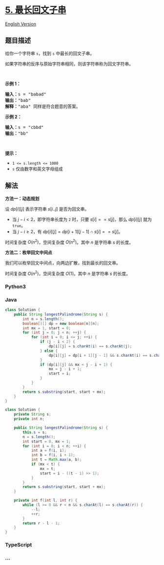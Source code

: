 # [5. 最长回文子串](https://leetcode.cn/problems/longest-palindromic-substring)

[English Version](/solution/0000-0099/0005.Longest%20Palindromic%20Substring/README_EN.md)

## 题目描述

<!-- 这里写题目描述 -->

<p>给你一个字符串 <code>s</code>，找到 <code>s</code> 中最长的回文子串。</p>

<p>如果字符串的反序与原始字符串相同，则该字符串称为回文字符串。</p>

<p>&nbsp;</p>

<p><strong>示例 1：</strong></p>

<pre>
<strong>输入：</strong>s = "babad"
<strong>输出：</strong>"bab"
<strong>解释：</strong>"aba" 同样是符合题意的答案。
</pre>

<p><strong>示例 2：</strong></p>

<pre>
<strong>输入：</strong>s = "cbbd"
<strong>输出：</strong>"bb"
</pre>

<p>&nbsp;</p>

<p><strong>提示：</strong></p>

<ul>
	<li><code>1 &lt;= s.length &lt;= 1000</code></li>
	<li><code>s</code> 仅由数字和英文字母组成</li>
</ul>

## 解法

<!-- 这里可写通用的实现逻辑 -->

**方法一：动态规划**

设 $dp[i][j]$ 表示字符串 $s[i..j]$ 是否为回文串。

-   当 $j - i \lt 2$，即字符串长度为 `2` 时，只要 $s[i] == s[j]$，那么 $dp[i][j]$ 就为 `true`。
-   当 $j - i \ge 2$，有 $dp[i][j] = dp[i + 1][j - 1] \cap s[i] == s[j]$。

时间复杂度 $O(n^2)$，空间复杂度 $O(n^2)$。其中 $n$ 是字符串 $s$ 的长度。

**方法二：枚举回文中间点**

我们可以枚举回文中间点，向两边扩散，找到最长的回文串。

时间复杂度 $O(n^2)$，空间复杂度 $O(1)$。其中 $n$ 是字符串 $s$ 的长度。

<!-- tabs:start -->

### **Python3**

<!-- 这里可写当前语言的特殊实现逻辑 -->





### **Java**

<!-- 这里可写当前语言的特殊实现逻辑 -->

```java
class Solution {
    public String longestPalindrome(String s) {
        int n = s.length();
        boolean[][] dp = new boolean[n][n];
        int mx = 1, start = 0;
        for (int j = 0; j < n; ++j) {
            for (int i = 0; i <= j; ++i) {
                if (j - i < 2) {
                    dp[i][j] = s.charAt(i) == s.charAt(j);
                } else {
                    dp[i][j] = dp[i + 1][j - 1] && s.charAt(i) == s.charAt(j);
                }
                if (dp[i][j] && mx < j - i + 1) {
                    mx = j - i + 1;
                    start = i;
                }
            }
        }
        return s.substring(start, start + mx);
    }
}
```

```java
class Solution {
    private String s;
    private int n;

    public String longestPalindrome(String s) {
        this.s = s;
        n = s.length();
        int start = 0, mx = 1;
        for (int i = 0; i < n; ++i) {
            int a = f(i, i);
            int b = f(i, i + 1);
            int t = Math.max(a, b);
            if (mx < t) {
                mx = t;
                start = i - ((t - 1) >> 1);
            }
        }
        return s.substring(start, start + mx);
    }

    private int f(int l, int r) {
        while (l >= 0 && r < n && s.charAt(l) == s.charAt(r)) {
            --l;
            ++r;
        }
        return r - l - 1;
    }
}
```

























### **TypeScript**







### **...**

```

```


